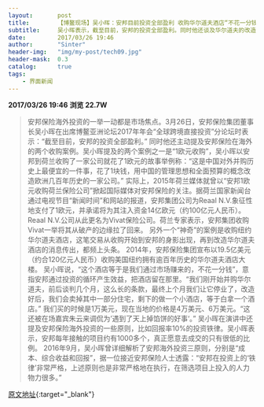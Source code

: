 ```yaml
---
layout:       post
title:        【博鳌现场】吴小晖：安邦目前投资全部盈利 收购华尔道夫酒店“不花一分钱”
subtitle:     吴小晖表示，截至目前，安邦的投资全部盈利。同时他还谈及华尔道夫的改造以及荷兰的一元收购趣事。
date:         2017/03/26 19:46
author:       "Sinter"
header-img:   "img/my-post/tech09.jpg"
header-mask:  0.3
catalog:      true
tags:
    - 界面新闻
---
```


**2017/03/26 19:46**  **浏览 22.7W**

> 安邦保险海外投资的一举一动都是市场焦点。3月26日，安邦保险集团董事长吴小晖在出席博鳌亚洲论坛2017年年会“全球跨境直接投资”分论坛时表示：“截至目前，安邦的投资全部盈利。”
同时他还主动提及安邦保险在海外的两个收购案例。吴小晖提及的两个案例之一是“1欧元收购”，吴小晖以安邦到荷兰收购了一家公司就花了1欧元的故事举例称：“这是中国对外并购历史上最便宜的一件事，花了1块钱，用中国的管理思想和全面预算的概念改造欧洲几百年历史的一家公司。”
实际上，2015年荷兰媒体就曾以“安邦1欧元收购荷兰保险公司”掀起国际媒体对安邦保险的关注。据荷兰国家新闻台通过电视节目“新闻时间”和网站的报道，安邦集团公司为Reaal N.V.象征性地支付了1欧元，并承诺将为其注入资金14亿欧元（约100亿元人民币）。Reaal N.V.公司从此更名为Vivat保险公司。荷兰专家表示，安邦集团收购Vivat一举将其从破产的边缘拉了回来。
另外一个“神奇”的案例是收购纽约华尔道夫酒店，这笔交易从收购开始到安邦的身影出现，再到改造华尔道夫酒店的消息传出，都频上头条。
2014年，安邦保险集团宣布以19.5亿美元（约合120亿元人民币）收购美国纽约拥有逾百年历史的华尔道夫酒店大楼。
吴小晖说，“这个酒店等于是我们通过市场赚来的，不花一分钱”，意指安邦通过投资的循环产生效益，把酒店留在那里。“我们刚开始并购华尔道夫，前后谈判几个月，这么长的条款，最终上个月我们让它停业了，改造好后，我们会卖掉其中一部分住宅，剩下的做一个小酒店，等于白拿一个酒店。”
我们买的时候是1万美元，现在当地的价格是4万美元、6万美元。“这还被在场嘉宾朱云来调侃为’遇到了天上掉馅饼的好事‘。”
吴小晖在演讲中还提及安邦保险海外投资的一些原则，比如回报率10%的投资铁律。吴小晖表示，安邦每年接触的项目约有1000多个，真正愿意去成交的只有很低的比例。
2016年9月，吴小晖曾详细解析了安邦海外投资三原则，分别是“成本、综合收益和回报”，据一位接近安邦保险人士透露：“安邦在投资上的‘铁律’非常严格，上述原则也是非常严格地在执行，在筛选项目上投入的人力物力很多。”


[原文地址](http://www.jiemian.com/article/1200803.html){:target="_blank"}


